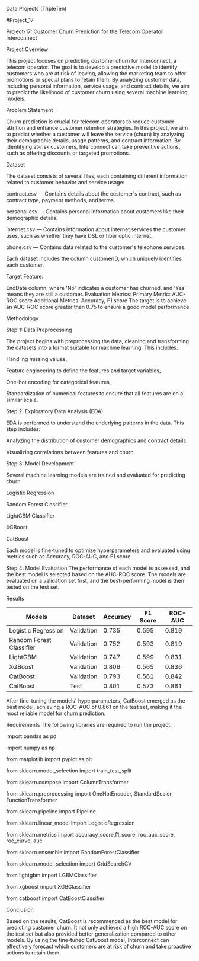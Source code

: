 Data Projects (TripleTen)
 
 #Project_17

Project-17: Customer Churn Prediction for the Telecom Operator Interconnect

Project Overview

This project focuses on predicting customer churn for Interconnect, a telecom operator. The goal is to develop a predictive model to identify customers who are at risk of leaving, allowing the marketing team to offer promotions or special plans to retain them. By analyzing customer data, including personal information, service usage, and contract details, we aim to predict the likelihood of customer churn using several machine learning models.

Problem Statement

Churn prediction is crucial for telecom operators to reduce customer attrition and enhance customer retention strategies. In this project, we aim to predict whether a customer will leave the service (churn) by analyzing their demographic details, usage patterns, and contract information. By identifying at-risk customers, Interconnect can take preventive actions, such as offering discounts or targeted promotions.

Dataset

The dataset consists of several files, each containing different information related to customer behavior and service usage:

contract.csv — Contains details about the customer's contract, such as contract type, payment methods, and terms.

personal.csv — Contains personal information about customers like their demographic details.

internet.csv — Contains information about internet services the customer uses, such as whether they have DSL or fiber optic internet.

phone.csv — Contains data related to the customer's telephone services.

Each dataset includes the column customerID, which uniquely identifies each customer.

Target Feature:

EndDate column, where 'No' indicates a customer has churned, and 'Yes' means they are still a customer.
Evaluation Metrics:
Primary Metric: AUC-ROC score
Additional Metrics: Accuracy, F1 score
The target is to achieve an AUC-ROC score greater than 0.75 to ensure a good model performance.

Methodology

Step 1: Data Preprocessing

The project begins with preprocessing the data, cleaning and transforming the datasets into a format suitable for machine learning. This includes:

Handling missing values,

Feature engineering to define the features and target variables,

One-hot encoding for categorical features,

Standardization of numerical features to ensure that all features are on a similar scale.

Step 2: Exploratory Data Analysis (EDA)

EDA is performed to understand the underlying patterns in the data. This step includes:

Analyzing the distribution of customer demographics and contract details.

Visualizing correlations between features and churn.

Step 3: Model Development

Several machine learning models are trained and evaluated for predicting churn:

Logistic Regression

Random Forest Classifier

LightGBM Classifier

XGBoost

CatBoost

Each model is fine-tuned to optimize hyperparameters and evaluated using metrics such as Accuracy, ROC-AUC, and F1 score.


Step 4: Model Evaluation
The performance of each model is assessed, and the best model is selected based on the AUC-ROC score. The models are evaluated on a validation set first, and the best-performing model is then tested on the test set.


Results

|         Models	          |    Dataset	   |    Accuracy  |	  F1 Score  | 	ROC-AUC  |
|--------------------------|---------------|--------------|-------------|-----------|
|  Logistic Regression	    |   Validation	 |    0.735	    |    0.595	   |   0.819   |
| Random Forest Classifier |	 Validation	  |    0.752	    |    0.593    | 	0.819    |
|  LightGBM	               |   Validation  |	  0.747	     |    0.599	   |   0.831   |
|  XGBoost	                |   Validation	 |    0.806     |	   0.565	   |   0.836   |
|  CatBoost                | 	 Validation	 |    0.793	    |    0.561	   |   0.842   |
|  CatBoost	               |   Test	       |    0.801	    |    0.573	   |   0.861   |


After fine-tuning the models' hyperparameters, CatBoost emerged as the best model, achieving a ROC-AUC of 0.861 on the test set, making it the most reliable model for churn prediction.

Requirements
The following libraries are required to run the project:

  import pandas as pd
  
  import numpy as np
  
  from matplotlib import pyplot as plt
  
  from sklearn.model_selection import train_test_split
  
  from sklearn.compose import ColumnTransformer
  
  from sklearn.preprocessing import OneHotEncoder, StandardScaler, FunctionTransformer
  
  from sklearn.pipeline import Pipeline
  
  from sklearn.linear_model import LogisticRegression
  
  from sklearn.metrics import accuracy_score,f1_score, roc_auc_score, roc_curve, auc
  
  from sklearn.ensemble import RandomForestClassifier
  
  from sklearn.model_selection import GridSearchCV
  
  from lightgbm import LGBMClassifier
  
  from xgboost import XGBClassifier 
  
  from catboost import CatBoostClassifier 



Conclusion

Based on the results, CatBoost is recommended as the best model for predicting customer churn. It not only achieved a high ROC-AUC score on the test set but also provided better generalization compared to other models. By using the fine-tuned CatBoost model, Interconnect can effectively forecast which customers are at risk of churn and take proactive actions to retain them.

